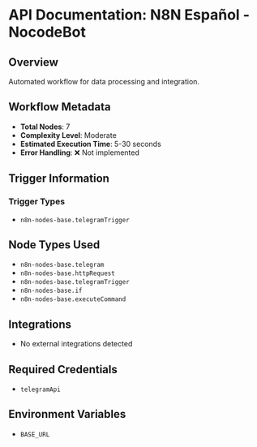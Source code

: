 # API Documentation: N8N Español - NocodeBot

## Overview
Automated workflow for data processing and integration.

## Workflow Metadata
- **Total Nodes**: 7
- **Complexity Level**: Moderate
- **Estimated Execution Time**: 5-30 seconds
- **Error Handling**: ❌ Not implemented

## Trigger Information
### Trigger Types
- `n8n-nodes-base.telegramTrigger`

## Node Types Used
- `n8n-nodes-base.telegram`
- `n8n-nodes-base.httpRequest`
- `n8n-nodes-base.telegramTrigger`
- `n8n-nodes-base.if`
- `n8n-nodes-base.executeCommand`

## Integrations
- No external integrations detected

## Required Credentials
- `telegramApi`

## Environment Variables
- `BASE_URL`
